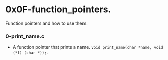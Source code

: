 # 0x0F-function\_pointers.
Function pointers and how to use them.

### 0-print\_name.c
* A function pointer that prints a name. ```void print_name(char *name, void (*f) (char *));```.
